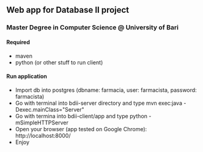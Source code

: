 ## Web app for Database II project
### Master Degree in Computer Science @ University of Bari

#### Required
- maven
- python (or other stuff to run client)


#### Run application
- Import db into postgres (dbname: farmacia, user: farmacista, password: farmacista)
- Go with terminal  into bdii-server directory and type mvn exec:java -Dexec.mainClass="Server" 
- Go with termina into bdii-client/app and type python -mSimpleHTTPServer
- Open your browser (app tested on Google Chrome): http://localhost:8000/
- Enjoy
